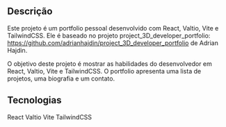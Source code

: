 
## Descrição

Este projeto é um portfolio pessoal desenvolvido com React, Valtio, Vite e TailwindCSS. Ele é baseado no projeto project_3D_developer_portfolio: https://github.com/adrianhajdin/project_3D_developer_portfolio de Adrian Hajdin.

O objetivo deste projeto é mostrar as habilidades do desenvolvedor em React, Valtio, Vite e TailwindCSS. O portfolio apresenta uma lista de projetos, uma biografia e um contato.

## Tecnologias

React
Valtio
Vite
TailwindCSS
